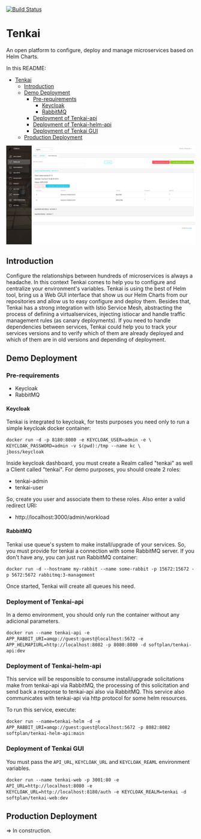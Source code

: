 [![Build Status](https://travis-ci.org/softplan/tenkai.svg?branch=dev)](https://travis-ci.org/softplan/tenkai)

# Tenkai

An open platform to configure, deploy and manage microservices based on Helm Charts.

In this README:

- [Tenkai](#tenkai)
  - [Introduction](#introduction)
  - [Demo Deployment](#demo-deployment)
    - [Pre-requirements](#pre-requirements)
      - [Keycloak](#keycloak)
      - [RabbitMQ](#rabbitmq)
    - [Deployment of Tenkai-api](#deployment-of-tenkai-api)
    - [Deployment of Tenkai-helm-api](#deployment-of-tenkai-helm-api)
    - [Deployment of Tenkai GUI](#deployment-of-tenkai-gui)
  - [Production Deployment](#production-deployment)

![alt text](screenshots/tenkai_helm.png)

## Introduction

Configure the relationships between hundreds of microservices is always a headache.
In this context Tenkai comes to help you to configure and centralize your environment's variables. Tenkai is using the best of Helm tool, bring us a Web GUI interface that show us our Helm Charts from our repositories and allow us to easy configure and deploy them.
Besides that, Tenkai has a strong integration with Istio Service Mesh, abstracting the process of defining a virtualservices, injecting istiocar and handle traffic management rules (as canary deployments). If you need to handle dependencies between services, Tenkai could help you to track your services versions and to verify which of them are already deployed and which of them are in old versions and depending of deployment.

## Demo Deployment

### Pre-requirements

- Keycloak
- RabbitMQ

#### Keycloak

Tenkai is integrated to keycloak, for tests purposes you need only to run a simple keycloak docker container:

```shell
docker run -d -p 8180:8080 -e KEYCLOAK_USER=admin -e \
KEYCLOAK_PASSWORD=admin -v $(pwd):/tmp --name kc \
jboss/keycloak
```

Inside keycloak dashboard, you must create a Realm called "tenkai" as well a Client called "tenkai".
For demo purposes, you should create 2 roles:

- tenkai-admin
- tenkai-user

So, create you user and associate them to these roles. Also enter a valid redirect URI:

- http://localhost:3000/admin/workload

#### RabbitMQ

Tenkai use queue's system to make install/upgrade of your services. So, you must provide for tenkai a connection with some RabbitMQ server. If you don't have any, you can just run RabbitMQ container:

```shell
docker run -d --hostname my-rabbit --name some-rabbit -p 15672:15672 -p 5672:5672 rabbitmq:3-management
```

Once started, Tenkai will create all queues his need.

### Deployment of Tenkai-api

In a demo environment, you should only run the container without any adicional parameters.

```shell
docker run --name tenkai-api -e APP_RABBIT_URI=amqp://guest:guest@localhost:5672 -e APP_HELMAPIURL=http://localhost:8082 -p 8080:8080 -d softplan/tenkai-api:dev
```

### Deployment of Tenkai-helm-api

This service will be responsible to consume install/upgrade solicitations make from tenkai-api via RabbitMQ, the processing of this solicitation and send back a response to tenkai-api also via RabbitMQ. This service also communicates with tenkai-api via http protocol for some helm resources.

To run this service, execute:

```shell
docker run --name=tenkai-helm -d -e APP_RABBIT_URI=amqp://guest:guest@localhost:5672 -p 8082:8082 softplan/tenkai-helm-api:main
```

### Deployment of Tenkai GUI

You must pass the `API_URL`, `KEYCLOAK_URL` and `KEYCLOAK_REAML` environment variables.

```shell
docker run --name tenkai-web -p 3001:80 -e API_URL=http://localhost:8080 -e KEYCLOAK_URL=http://localhost:8180/auth -e KEYCLOAK_REALM=tenkai -d softplan/tenkai-web:dev
```

## Production Deployment

=> In construction.
